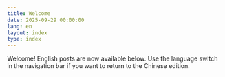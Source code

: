 ```yaml
---
title: Welcome
date: 2025-09-29 00:00:00
lang: en
layout: index
type: index
---
```


Welcome! English posts are now available below. Use the language switch in the navigation bar if you want to return to the Chinese edition.
